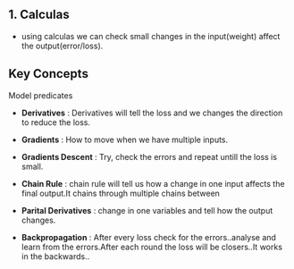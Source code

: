 ## 1. Calculas

- using calculas we can check small changes in the input(weight) affect the output(error/loss).

## Key Concepts

Model predicates

- **Derivatives** : Derivatives will tell the loss and we changes the direction to reduce the loss.

- **Gradients** : How to move when we have multiple inputs.

- **Gradients Descent** : Try, check the errors and repeat untill the loss is small.

- **Chain Rule** : chain rule will tell us how a change in one input affects the final output.It chains through multiple chains between

- **Parital Derivatives** : change in one variables and tell how the output changes.

- **Backpropagation** : After every loss check for the errors..analyse and learn from the errors.After each round the loss will be closers..It works in the backwards..

